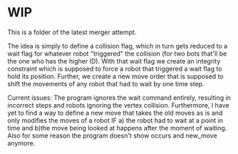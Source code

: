 # WIP 
This is a folder of the latest merger attempt. 

The idea is simply to define a collision flag, which in turn gets reduced to a wait flag for whatever robot "triggered" the collision (for two bots that'll be the one who has the higher ID). With that wait flag we create an integrity constraint which is supposed to force a robot that triggered a wait flag to hold its position. Further, we create a new move order that is supposed to shift the movements of any robot that had to wait by one time step.

Current issues: The program ignores the wait command entirely, resulting in incorrect steps and robots ignoring the vertex collision. Furthermore, I have yet to find a way to define a new move that takes the old moves as is and only modifies the moves of a robot IF a) the robot had to wait at a point in time and b)the move being looked at happens after the moment of waiting.
Also for some reason the program doesn't show occurs and new_move anymore.
